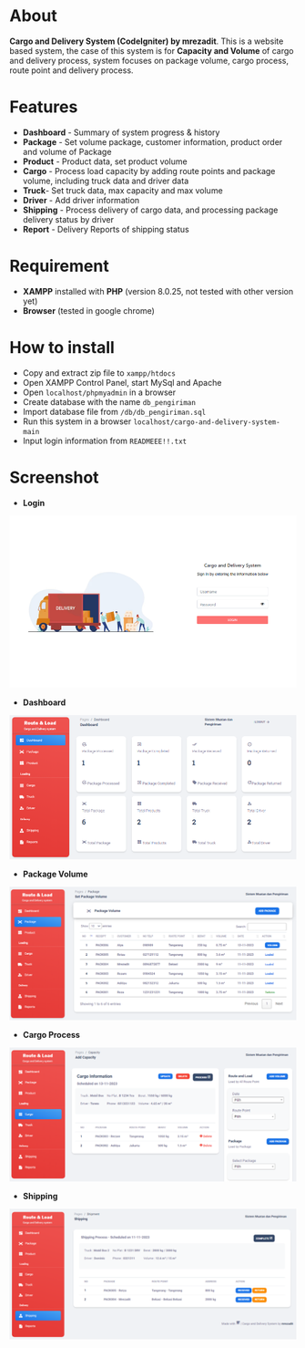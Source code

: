 # About
**Cargo and Delivery System (CodeIgniter) by mrezadit**. This is a website based system, the case of this system is for **Capacity and Volume** of cargo and delivery process, system focuses on package volume, cargo process, route point and delivery process.

# Features
- **Dashboard** - Summary of system progress & history
- **Package** - Set volume package, customer information, product order and volume of Package
- **Product** - Product data, set product volume
- **Cargo** - Process load capacity by adding route points and package volume, including truck data and driver data
- **Truck**- Set truck data, max capacity and max volume
- **Driver** -   Add driver information
- **Shipping** - Process delivery of cargo data, and processing package delivery status by driver
- **Report** - Delivery Reports of shipping status

# Requirement
- **XAMPP** installed with **PHP** (version 8.0.25, not tested with other version yet)
- **Browser** (tested in google chrome)

# How to install
- Copy and extract zip file to ``xampp/htdocs``
- Open XAMPP Control Panel, start MySql and Apache
- Open ``localhost/phpmyadmin`` in a browser
- Create database with the name ``db_pengiriman``
- Import database file from ``/db/db_pengiriman.sql``
- Run this system in a browser ``localhost/cargo-and-delivery-system-main``
- Input login information from ``READMEEE!!.txt``

# Screenshot
- **Login**
<picture>
    <img src="db/0.PNG" alt="Login">
</picture>

- **Dashboard**
<picture>
    <img src="db/1.PNG" alt="Dashboard">
</picture>

- **Package Volume**
<picture>
    <img src="db/2.PNG" alt="Planning">
</picture>

- **Cargo Process**
<picture>
    <img src="db/3.PNG" alt="Production">
</picture>

- **Shipping**
<picture>
    <img src="db/4.PNG" alt="Dashboard">
</picture>

